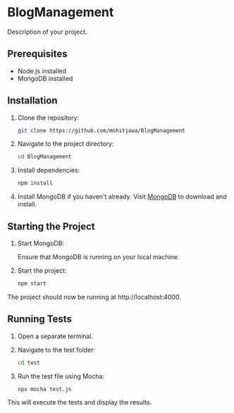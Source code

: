 # BlogManagement

Description of your project.

## Prerequisites

- Node.js installed
- MongoDB installed

## Installation

1. Clone the repository:

    ```bash
    git clone https://github.com/mohitjawa/BlogManagement
    ```

2. Navigate to the project directory:

    ```bash
    cd BlogManagement
    ```

3. Install dependencies:

    ```bash
    npm install
    ```

4. Install MongoDB if you haven't already. Visit [MongoDB](https://www.mongodb.com/try/download/community) to download and install.

## Starting the Project

1. Start MongoDB:
   
    Ensure that MongoDB is running on your local machine.

2. Start the project:

    ```bash
    npm start
    ```

The project should now be running at http://localhost:4000.

## Running Tests

1. Open a separate terminal.

2. Navigate to the test folder:

    ```bash
    cd test
    ```

3. Run the test file using Mocha:

    ```bash
    npx mocha test.js
    ```

This will execute the tests and display the results.


